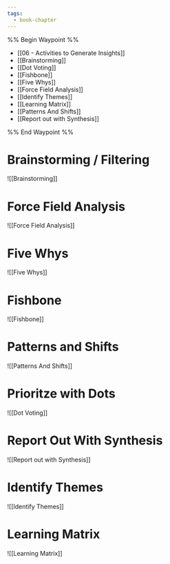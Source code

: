 ```yaml
---
tags:
  - book-chapter
---
```


%% Begin Waypoint %%
- [[06 - Activities to Generate Insights]]
- [[Brainstorming]]
- [[Dot Voting]]
- [[Fishbone]]
- [[Five Whys]]
- [[Force Field Analysis]]
- [[Identify Themes]]
- [[Learning Matrix]]
- [[Patterns And Shifts]]
- [[Report out with Synthesis]]

%% End Waypoint %%

# Brainstorming / Filtering

![[Brainstorming]]

# Force Field Analysis

![[Force Field Analysis]]

# Five Whys

![[Five Whys]]

# Fishbone

![[Fishbone]]

# Patterns and Shifts

![[Patterns And Shifts]]

# Prioritze with Dots

![[Dot Voting]]

# Report Out With Synthesis

![[Report out with Synthesis]]

# Identify Themes

![[Identify Themes]]

# Learning Matrix

![[Learning Matrix]]
